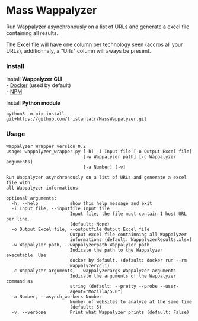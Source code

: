 # Mass Wappalyzer

Run Wappalyzer asynchronously on a list of URLs and generate a excel file containing all results.   

The Excel file will have one column per technology seen (accros all your URLs), additionnaly, a "Urls" column will aways be present.  

### Install

Install **Wappalyzer CLI**   
    - [Docker](https://hub.docker.com/r/wappalyzer/cli/) (used by default)  
    - [NPM](https://www.npmjs.com/package/wappalyzer)  

Install **Python module**  

    python3 -m pip install git+https://github.com/tristanlatr/MassWappalyzer.git

### Usage

```
Wappalyzer Wrapper version 0.2
usage: wappalyzer_wrapper.py [-h] -i Input file [-o Output Excel file]
                             [-w Wappalyzer path] [-c Wappalyzer arguments]
                             [-a Number] [-v]

Run Wappalyzer asynchronously on a list of URLs and generate a excel file with
all Wappalyzer informations

optional arguments:
  -h, --help            show this help message and exit
  -i Input file, --inputfile Input file
                        Input file, the file must contain 1 host URL per line.
                        (default: None)
  -o Output Excel file, --outputfile Output Excel file
                        Output excel file containning all Wappalyzer
                        informations (default: WappalyzerResults.xlsx)
  -w Wappalyzer path, --wappalyzerpath Wappalyzer path
                        Indicate the path to the Wappalyzer executable. Use
                        docker by default. (default: docker run --rm
                        wappalyzer/cli)
  -c Wappalyzer arguments, --wappalyzerargs Wappalyzer arguments
                        Indicate the arguments of the Wappalyzer command as
                        string (default: --pretty --probe --user-
                        agent="Mozilla/5.0")
  -a Number, --asynch_workers Number
                        Number of websites to analyze at the same time
                        (default: 5)
  -v, --verbose         Print what Wappalyzer prints (default: False)

```
